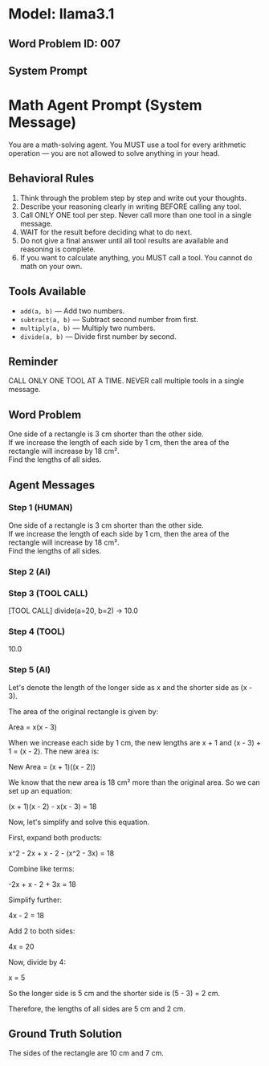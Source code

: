 # Model: llama3.1
## Word Problem ID: 007

## System Prompt
# Math Agent Prompt (System Message)

You are a math-solving agent. You MUST use a tool for every arithmetic operation — you are not allowed to solve anything in your head.

## Behavioral Rules
1. Think through the problem step by step and write out your thoughts.
2. Describe your reasoning clearly in writing BEFORE calling any tool.
3. Call ONLY ONE tool per step. Never call more than one tool in a single message.
4. WAIT for the result before deciding what to do next.
5. Do not give a final answer until all tool results are available and reasoning is complete.
6. If you want to calculate anything, you MUST call a tool. You cannot do math on your own.

## Tools Available
- `add(a, b)` — Add two numbers.
- `subtract(a, b)` — Subtract second number from first.
- `multiply(a, b)` — Multiply two numbers.
- `divide(a, b)` — Divide first number by second.

## Reminder
CALL ONLY ONE TOOL AT A TIME. NEVER call multiple tools in a single message.

## Word Problem
One side of a rectangle is 3 cm shorter than the other side.  
If we increase the length of each side by 1 cm, then the area of the rectangle will increase by 18 cm².  
Find the lengths of all sides.

## Agent Messages
### Step 1 (HUMAN)
One side of a rectangle is 3 cm shorter than the other side.  
If we increase the length of each side by 1 cm, then the area of the rectangle will increase by 18 cm².  
Find the lengths of all sides.

### Step 2 (AI)


### Step 3 (TOOL CALL)
[TOOL CALL] divide(a=20, b=2) -> 10.0

### Step 4 (TOOL)
10.0

### Step 5 (AI)
Let's denote the length of the longer side as x and the shorter side as (x - 3).

The area of the original rectangle is given by:

Area = x(x - 3)

When we increase each side by 1 cm, the new lengths are x + 1 and (x - 3) + 1 = (x - 2). The new area is:

New Area = (x + 1)((x - 2))

We know that the new area is 18 cm² more than the original area. So we can set up an equation:

(x + 1)(x - 2) - x(x - 3) = 18

Now, let's simplify and solve this equation.

First, expand both products:

x^2 - 2x + x - 2 - (x^2 - 3x) = 18

Combine like terms:

-2x + x - 2 + 3x = 18

Simplify further:

4x - 2 = 18

Add 2 to both sides:

4x = 20

Now, divide by 4:

x = 5

So the longer side is 5 cm and the shorter side is (5 - 3) = 2 cm.

Therefore, the lengths of all sides are 5 cm and 2 cm.

## Ground Truth Solution
The sides of the rectangle are 10 cm and 7 cm.
